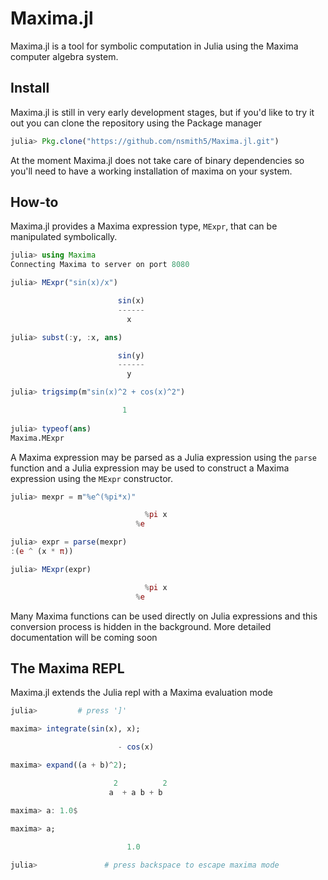 # Maxima.jl 

Maxima.jl is a tool for symbolic computation in Julia using the Maxima computer 
algebra system.

## Install

Maxima.jl is still in very early development stages, but if you'd like to try it
 out you can clone the repository using the Package manager

```julia
julia> Pkg.clone("https://github.com/nsmith5/Maxima.jl.git")
```

At the moment Maxima.jl does not take care of binary dependencies so you'll need
 to have a working installation of maxima on your system. 

## How-to

Maxima.jl provides a Maxima expression type, `MExpr`, that can be manipulated 
symbolically.  

```julia
julia> using Maxima
Connecting Maxima to server on port 8080

julia> MExpr("sin(x)/x")

                        sin(x)
                        ------
                          x

julia> subst(:y, :x, ans)

                        sin(y)
                        ------
                          y

julia> trigsimp(m"sin(x)^2 + cos(x)^2")

                         1
                         
julia> typeof(ans)
Maxima.MExpr
```
A Maxima expression may be parsed as a Julia expression using the `parse` 
function and a Julia expression may be used to construct a Maxima expression 
using the `MExpr` constructor.

```julia
julia> mexpr = m"%e^(%pi*x)"

                              %pi x
                            %e

julia> expr = parse(mexpr)
:(e ^ (x * π))

julia> MExpr(expr)

                              %pi x
                            %e
```
Many Maxima functions can be used directly on Julia expressions and this 
conversion process is hidden in the background. More detailed documentation will 
 be coming soon

## The Maxima REPL

Maxima.jl extends the Julia repl with a Maxima evaluation mode

```julia
julia>         # press ']'

maxima> integrate(sin(x), x);

                        - cos(x)

maxima> expand((a + b)^2);

                       2          2
                      a  + a b + b

maxima> a: 1.0$

maxima> a;
          
                          1.0

julia>               # press backspace to escape maxima mode
```


